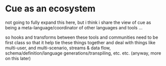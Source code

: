 # Cue as an ecosystem

not going to fully expand this here, but i think i share the view of cue as being a meta-language/coordinator of other languages and tools ...

so hooks and transforms between these tools and communities need to be first class so that it help tie these things together and deal with things like multi-user, and multi-scenario, streams & data flow,  schema/definition/language generations/transpiling, etc. etc. (anyway, more on this later)

